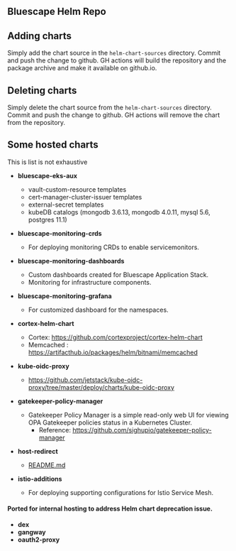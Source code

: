 ## Bluescape Helm Repo

## Adding charts

Simply add the chart source in the `helm-chart-sources` directory.
Commit and push the change to github. GH actions will build the repository and
the package archive and make it available on github.io.

## Deleting charts

Simply delete the chart source from the `helm-chart-sources` directory.
Commit and push the change to github. GH actions will remove the chart from the
repository.

## Some hosted charts
This is list is not exhaustive

- **bluescape-eks-aux**
    * vault-custom-resource templates
    * cert-manager-cluster-issuer templates
    * external-secret templates
    * kubeDB catalogs (mongodb 3.6.13, mongodb 4.0.11, mysql 5.6, postgres 11.1)

- **bluescape-monitoring-crds**
    * For deploying monitoring CRDs to enable servicemonitors.

- **bluescape-monitoring-dashboards**
    * Custom dashboards created for Bluescape Application Stack.
    * Monitoring for infrastructure components.

- **bluescape-monitoring-grafana**
    * For customized dashboard for the namespaces.

- **cortex-helm-chart**
    * Cortex: https://github.com/cortexproject/cortex-helm-chart
    * Memcached : https://artifacthub.io/packages/helm/bitnami/memcached

- **kube-oidc-proxy**
    * https://github.com/jetstack/kube-oidc-proxy/tree/master/deploy/charts/kube-oidc-proxy

- **gatekeeper-policy-manager**
    * Gatekeeper Policy Manager is a simple read-only web UI for viewing OPA Gatekeeper
      policies status in a Kubernetes Cluster.
        - Reference: https://github.com/sighupio/gatekeeper-policy-manager

- **host-redirect**
    * [README.md](/helm-chart-sources/host-redirect/README.md)

- **istio-additions**
    * For deploying supporting configurations for Istio Service Mesh.

#### Ported for internal hosting to address Helm chart deprecation issue.
  - **dex**
  - **gangway**
  - **oauth2-proxy**
